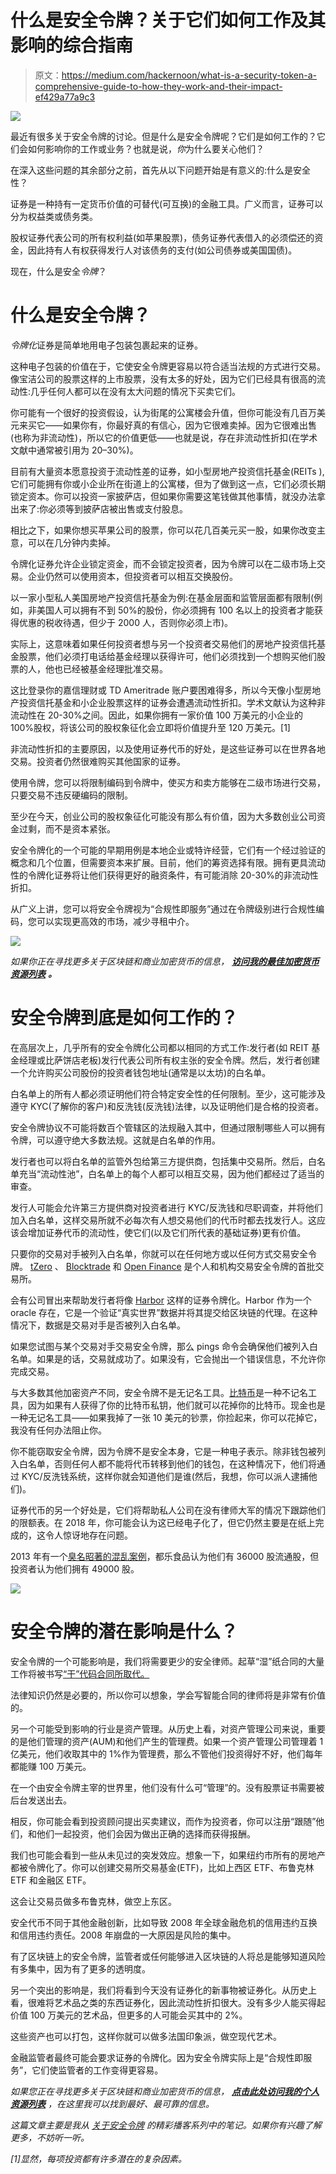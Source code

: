 # 什么是安全令牌？关于它们如何工作及其影响的综合指南

> 原文：<https://medium.com/hackernoon/what-is-a-security-token-a-comprehensive-guide-to-how-they-work-and-their-impact-ef429a77a9c3>

![](img/3bf14f9a1aea29eb971546634ddcb980.png)

最近有很多关于安全令牌的讨论。但是什么是安全令牌呢？它们是如何工作的？它们会如何影响你的工作或业务？也就是说，*你*为什么要关心他们？

在深入这些问题的其余部分之前，首先从以下问题开始是有意义的:什么是安全性？

证券是一种持有一定货币价值的可替代(可互换)的金融工具。广义而言，证券可以分为权益类或债务类。

股权证券代表公司的所有权利益(如苹果股票)，债务证券代表借入的必须偿还的资金，因此持有人有权获得发行人对该债务的支付(如公司债券或美国国债)。

现在，什么是安全*令牌*？

# 什么是安全令牌？

*令牌化*证券是简单地用电子包装包裹起来的证券。

这种电子包装的价值在于，它使安全令牌更容易以符合适当法规的方式进行交易。像宝洁公司的股票这样的上市股票，没有太多的好处，因为它们已经具有很高的流动性:几乎任何人都可以在没有太大问题的情况下买卖它们。

你可能有一个很好的投资假设，认为街尾的公寓楼会升值，但你可能没有几百万美元来买它——如果你有，你最好真的有信心，因为它很难卖掉。因为它很难出售(也称为非流动性)，所以它的价值更低——也就是说，存在非流动性折扣(在学术文献中通常被引用为 20–30%)。

目前有大量资本愿意投资于流动性差的证券，如小型房地产投资信托基金(REITs ),它们可能拥有你或小企业所在街道上的公寓楼，但为了做到这一点，它们必须长期锁定资本。你可以投资一家披萨店，但如果你需要这笔钱做其他事情，就没办法拿出来了:你必须等到披萨店被出售或支付股息。

相比之下，如果你想买苹果公司的股票，你可以花几百美元买一股，如果你改变主意，可以在几分钟内卖掉。

令牌化证券允许企业锁定资金，而不会锁定投资者，因为令牌可以在二级市场上交易。企业仍然可以使用资本，但投资者可以相互交换股份。

以一家小型私人美国房地产投资信托基金为例:在基金层面和监管层面都有限制(例如，非美国人可以拥有不到 50%的股份，你必须拥有 100 名以上的投资者才能获得优惠的税收待遇，但少于 2000 人，否则你必须上市)。

实际上，这意味着如果任何投资者想与另一个投资者交易他们的房地产投资信托基金股票，他们必须打电话给基金经理以获得许可，他们必须找到一个想购买他们股票的人，他也已经被基金经理批准交易。

这比登录你的嘉信理财或 TD Ameritrade 账户要困难得多，所以今天像小型房地产投资信托基金和小企业股票这样的证券会遭遇流动性折扣。学术文献认为这种非流动性在 20-30%之间。因此，如果你拥有一家价值 100 万美元的小企业的 100%股权，将该公司的股权象征化会立即将价值提升至 120 万美元。[1]

非流动性折扣的主要原因，以及使用证券代币的好处，是这些证券可以在世界各地交易。投资者仍然很难购买其他国家的证券。

使用令牌，您可以将限制编码到令牌中，使买方和卖方能够在二级市场进行交易，只要交易不违反硬编码的限制。

至少在今天，创业公司的股权象征化可能没有那么有价值，因为大多数创业公司资金过剩，而不是资本紧张。

安全令牌化的一个可能的早期用例是本地企业或特许经营，它们有一个经过验证的概念和几个位置，但需要资本来扩展。目前，他们的筹资选择有限。拥有更具流动性的令牌化证券将让他们获得更好的融资条件，有可能消除 20-30%的非流动性折扣。

从广义上讲，您可以将安全令牌视为“合规性即服务”通过在令牌级别进行合规性编码，您可以实现更高效的市场，减少寻租中介。

![](img/e3a2474dbe9ccfe5b65b910bd1b72d51.png)

*如果你正在寻找更多关于区块链和商业加密货币的信息，* [***访问我的最佳加密货币资源列表***](http://bit.ly/2KqvNXr) ***。***

# 安全令牌到底是如何工作的？

在高层次上，几乎所有的安全令牌化公司都以相同的方式工作:发行者(如 REIT 基金经理或比萨饼店老板)发行代表公司所有权主张的安全令牌。然后，发行者创建一个允许购买公司股份的投资者钱包地址(通常是以太坊)的白名单。

白名单上的所有人都必须证明他们符合特定安全性的任何限制。至少，这可能涉及遵守 KYC(了解你的客户)和反洗钱(反洗钱)法律，以及证明他们是合格的投资者。

安全令牌协议不可能将数百个管辖区的法规融入其中，但通过限制哪些人可以拥有令牌，可以遵守绝大多数法规。这就是白名单的作用。

发行者也可以将白名单的监管外包给第三方提供商，包括集中交易所。然后，白名单充当“流动性池”，白名单上的每个人都可以相互交易，因为他们都经过了适当的审查。

发行人可能会允许第三方提供商对投资者进行 KYC/反洗钱和尽职调查，并将他们加入白名单，这样交易所就不必每次有人想交易他们的代币时都去找发行人。这应该会增加证券代币的流动性，使它们(以及它们所代表的基础证券)更有价值。

只要你的交易对手被列入白名单，你就可以在任何地方或以任何方式交易安全令牌。 [tZero](https://www.tzero.com/) 、 [Blocktrade](https://blocktrade.com/) 和 [Open Finance](https://www.openfinance.io/) 是个人和机构交易安全令牌的首批交易所。

会有公司冒出来帮助发行者将像 [Harbor](https://harbor.com/) 这样的证券令牌化。Harbor 作为一个 oracle 存在，它是一个验证“真实世界”数据并将其提交给区块链的代理。在这种情况下，数据是交易对手是否被列入白名单。

如果您试图与某个交易对手交易安全令牌，那么 pings 命令会确保他们被列入白名单。如果是的话，交易就成功了。如果没有，它会抛出一个错误信息，不允许你完成交易。

与大多数其他加密资产不同，安全令牌不是无记名工具。[比特币](https://taylorpearson.me/why-is-bitcoin-valuable/)是一种不记名工具，因为如果有人获得了你的比特币私钥，他们就可以花掉你的比特币。现金也是一种无记名工具——如果我掉了一张 10 美元的钞票，你捡起来，你可以花掉它，我没有任何办法阻止你。

你不能窃取安全令牌，因为令牌不是安全本身，它是一种电子表示。除非钱包被列入白名单，否则任何人都不能将代币转移到他们的钱包，在这种情况下，他们将通过 KYC/反洗钱系统，这样你就会知道他们是谁(然后，我想，你可以派人逮捕他们)。

证券代币的另一个好处是，它们将帮助私人公司在没有律师大军的情况下跟踪他们的限额表。在 2018 年，你可能会认为这已经电子化了，但它仍然主要是在纸上完成的，这令人惊讶地存在问题。

2013 年有一个[臭名昭著的混乱案例](https://www.bloomberg.com/view/articles/2017-02-17/dole-food-had-too-many-shares)，都乐食品认为他们有 36000 股流通股，但投资者认为他们拥有 49000 股。

![](img/28bbc8240b27d19316662d81c625c67c.png)

# 安全令牌的潜在影响是什么？

安全令牌的一个可能影响是，我们将需要更少的安全律师。起草“湿”纸合同的大量工作将被书写[“干”代码合同所取代。](http://unenumerated.blogspot.com/2006/11/wet-code-and-dry.html)

法律知识仍然是必要的，所以你可以想象，学会写智能合同的律师将是非常有价值的。

另一个可能受到影响的行业是资产管理。从历史上看，对资产管理公司来说，重要的是他们管理的资产(AUM)和他们产生的管理费。如果一个资产管理公司管理着 1 亿美元，他们收取其中的 1%作为管理费，那么不管他们投资得好不好，他们每年都能赚 100 万美元。

在一个由安全令牌主宰的世界里，他们没有什么可“管理”的。没有股票证书需要被后台发送出去。

相反，你可能会看到投资顾问提出买卖建议，而作为投资者，你可以注册“跟随”他们，和他们一起投资，他们会因为做出正确的选择而获得报酬。

我们也可能会看到一些从未见过的突发效应。想象一下，如果纽约市所有的房地产都被令牌化了。你可以创建交易所交易基金(ETF)，比如上西区 ETF、布鲁克林 ETF 和金融区 ETF。

这会让交易员做多布鲁克林，做空上东区。

安全代币不同于其他金融创新，比如导致 2008 年全球金融危机的信用违约互换和信用违约责任。2008 年崩盘的一大原因是风险的集中。

有了区块链上的安全令牌，监管者或任何能够进入区块链的人将总是能够知道风险有多集中，因为有了更多的透明度。

另一个突出的影响是，我们将看到今天没有证券化的新事物被证券化。从历史上看，很难将艺术品之类的东西证券化，因此流动性折扣很大。没有多少人能买得起价值 100 万美元的艺术品，但更多的人可能会买其中的 2%。

这些资产也可以打包，这样你就可以做多法国印象派，做空现代艺术。

金融监管者最终可能会要求证券的令牌化。因为安全令牌实际上是“合规性即服务”，它们使监管者的工作变得更容易。

*如果您正在寻找更多关于区块链和商业加密货币的信息，* [***点击此处访问我的个人资源列表***](http://bit.ly/2KqvNXr) *，在这里我可以找到最好、最可靠的信息。*

*这篇文章主要是我从* [*关于安全令牌*](https://blog.nomics.com/flippening/security-token-documentary/) *的精彩播客系列中的笔记。如果你有兴趣了解更多，不妨听一听。*

*[1]显然，每项投资都有许多潜在的复杂因素。*